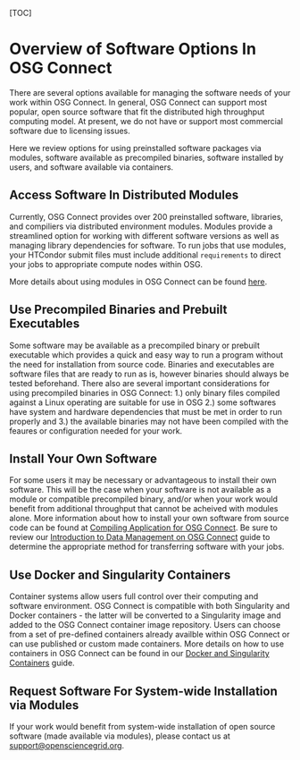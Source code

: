 [title]: - "Using Software In OSG Connect"

[TOC]

# Overview of Software Options In OSG Connect

There are several options available for managing the software needs of your work within OSG Connect. 
In general, OSG Connect can support most popular, open source software that fit the distributed 
high throughput computing model. At present, we do not have or support most commercial software 
due to licensing issues. 

Here we review options for using preinstalled software packages via modules, software available as 
precompiled binaries, software installed by users, and software available via containers.

## Access Software In Distributed Modules 

Currently, OSG Connect provides over 200 preinstalled software, libraries, and compiliers via 
distributed environment modules. Modules provide a streamlined option for working with different 
software versions as well as managing library dependencies for software. To run jobs that use modules, 
your HTCondor submit files must include additional `requirements` to direct your jobs
to appropriate compute nodes within OSG.

More details about using modules in OSG Connect can be found 
[here](https://support.opensciencegrid.org/support/solutions/articles/12000048518). 

## Use Precompiled Binaries and Prebuilt Executables

Some software may be available as a precompiled binary or prebuilt executable which provides a quick 
and easy way to run a program without the need for installation from source code. Binaries and executables 
are software files that are ready to run as is, however binaries should always be tested beforehand. 
There also are several important considerations for using precompiled binaries in OSG Connect: 1.) only binary 
files compiled against a Linux operating are suitable for use in OSG 2.) some softwares have system and 
hardware dependencies that must be met in order to run properly and 3.) the available binaries may not have been 
compiled with the feaures or configuration needed for your work.

## Install Your Own Software

For some users it may be necessary or advantageous to install their own software. This will be the case when
your software is not available as a module or compatible precompiled binary, and/or when your work would benefit from 
additional throughput that cannot be acheived with modules alone. More information about how to install 
your own software from source code can be found at 
[Compiling Application for OSG Connect](https://support.opensciencegrid.org/support/solutions/articles/5000652099). 
Be sure to review our 
[Introduction to Data Management on OSG Connect](https://support.opensciencegrid.org/support/solutions/articles/12000002985) 
guide to determine the appropriate method for transferring software with your jobs.

## Use Docker and Singularity Containers

Container systems allow users full control over their computing and software environment. OSG Connect is 
compatible with both Singularity and Docker containers - the latter will be converted to 
a Singularity image and added to the OSG Connect container image repository. Users can choose from a set of 
pre-defined containers already availble within OSG Connect or can use published or custom made 
containers. More details on how to use containers in OSG Connect can be found in our 
[Docker and Singularity Containers](https://support.opensciencegrid.org/support/solutions/articles/12000024676) guide. 

## Request Software For System-wide Installation via Modules

If your work would benefit from system-wide installation of open source software (made available via modules), 
please contact us at [support@opensciencegrid.org](mailto:support@opensciencegrid.org).

